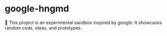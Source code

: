﻿# google-hngmd

🚀 This project is an experimental sandbox inspired by google.
It showcases random code, ideas, and prototypes.
